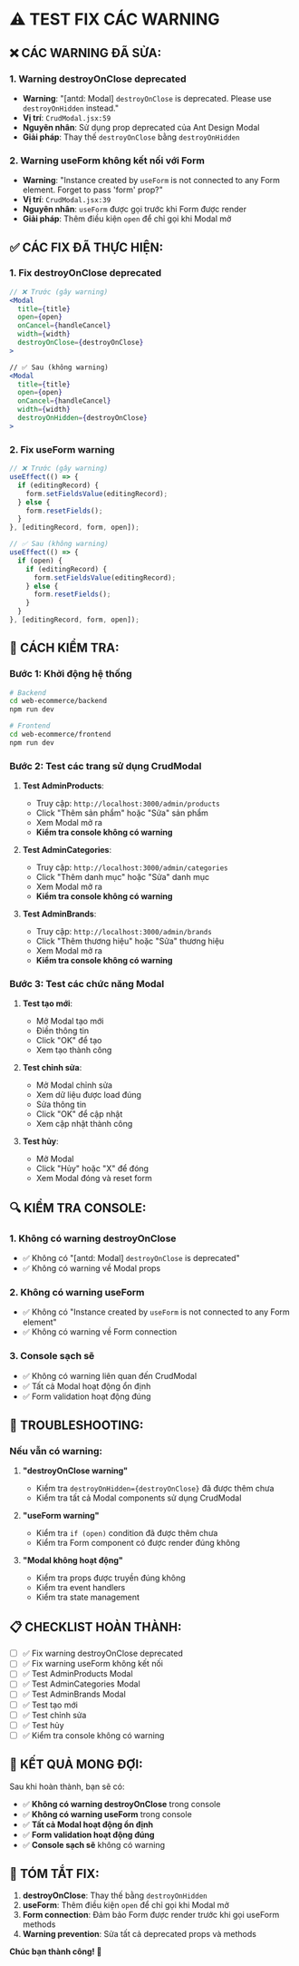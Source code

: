 # ⚠️ TEST FIX CÁC WARNING

## ❌ **CÁC WARNING ĐÃ SỬA:**

### **1. Warning destroyOnClose deprecated**
- **Warning**: "[antd: Modal] `destroyOnClose` is deprecated. Please use `destroyOnHidden` instead."
- **Vị trí**: `CrudModal.jsx:59`
- **Nguyên nhân**: Sử dụng prop deprecated của Ant Design Modal
- **Giải pháp**: Thay thế `destroyOnClose` bằng `destroyOnHidden`

### **2. Warning useForm không kết nối với Form**
- **Warning**: "Instance created by `useForm` is not connected to any Form element. Forget to pass 'form' prop?"
- **Vị trí**: `CrudModal.jsx:39`
- **Nguyên nhân**: `useForm` được gọi trước khi Form được render
- **Giải pháp**: Thêm điều kiện `open` để chỉ gọi khi Modal mở

## ✅ **CÁC FIX ĐÃ THỰC HIỆN:**

### **1. Fix destroyOnClose deprecated**
```jsx
// ❌ Trước (gây warning)
<Modal
  title={title}
  open={open}
  onCancel={handleCancel}
  width={width}
  destroyOnClose={destroyOnClose}
>

// ✅ Sau (không warning)
<Modal
  title={title}
  open={open}
  onCancel={handleCancel}
  width={width}
  destroyOnHidden={destroyOnClose}
>
```

### **2. Fix useForm warning**
```jsx
// ❌ Trước (gây warning)
useEffect(() => {
  if (editingRecord) {
    form.setFieldsValue(editingRecord);
  } else {
    form.resetFields();
  }
}, [editingRecord, form, open]);

// ✅ Sau (không warning)
useEffect(() => {
  if (open) {
    if (editingRecord) {
      form.setFieldsValue(editingRecord);
    } else {
      form.resetFields();
    }
  }
}, [editingRecord, form, open]);
```

## 🚀 **CÁCH KIỂM TRA:**

### **Bước 1: Khởi động hệ thống**
```bash
# Backend
cd web-ecommerce/backend
npm run dev

# Frontend
cd web-ecommerce/frontend
npm run dev
```

### **Bước 2: Test các trang sử dụng CrudModal**
1. **Test AdminProducts**:
   - Truy cập: `http://localhost:3000/admin/products`
   - Click "Thêm sản phẩm" hoặc "Sửa" sản phẩm
   - Xem Modal mở ra
   - **Kiểm tra console không có warning**

2. **Test AdminCategories**:
   - Truy cập: `http://localhost:3000/admin/categories`
   - Click "Thêm danh mục" hoặc "Sửa" danh mục
   - Xem Modal mở ra
   - **Kiểm tra console không có warning**

3. **Test AdminBrands**:
   - Truy cập: `http://localhost:3000/admin/brands`
   - Click "Thêm thương hiệu" hoặc "Sửa" thương hiệu
   - Xem Modal mở ra
   - **Kiểm tra console không có warning**

### **Bước 3: Test các chức năng Modal**
1. **Test tạo mới**:
   - Mở Modal tạo mới
   - Điền thông tin
   - Click "OK" để tạo
   - Xem tạo thành công

2. **Test chỉnh sửa**:
   - Mở Modal chỉnh sửa
   - Xem dữ liệu được load đúng
   - Sửa thông tin
   - Click "OK" để cập nhật
   - Xem cập nhật thành công

3. **Test hủy**:
   - Mở Modal
   - Click "Hủy" hoặc "X" để đóng
   - Xem Modal đóng và reset form

## 🔍 **KIỂM TRA CONSOLE:**

### **1. Không có warning destroyOnClose**
- ✅ Không có "[antd: Modal] `destroyOnClose` is deprecated"
- ✅ Không có warning về Modal props

### **2. Không có warning useForm**
- ✅ Không có "Instance created by `useForm` is not connected to any Form element"
- ✅ Không có warning về Form connection

### **3. Console sạch sẽ**
- ✅ Không có warning liên quan đến CrudModal
- ✅ Tất cả Modal hoạt động ổn định
- ✅ Form validation hoạt động đúng

## 🐛 **TROUBLESHOOTING:**

### **Nếu vẫn có warning:**

1. **"destroyOnClose warning"**
   - Kiểm tra `destroyOnHidden={destroyOnClose}` đã được thêm chưa
   - Kiểm tra tất cả Modal components sử dụng CrudModal

2. **"useForm warning"**
   - Kiểm tra `if (open)` condition đã được thêm chưa
   - Kiểm tra Form component có được render đúng không

3. **"Modal không hoạt động"**
   - Kiểm tra props được truyền đúng không
   - Kiểm tra event handlers
   - Kiểm tra state management

## 📋 **CHECKLIST HOÀN THÀNH:**

- [ ] ✅ Fix warning destroyOnClose deprecated
- [ ] ✅ Fix warning useForm không kết nối
- [ ] ✅ Test AdminProducts Modal
- [ ] ✅ Test AdminCategories Modal
- [ ] ✅ Test AdminBrands Modal
- [ ] ✅ Test tạo mới
- [ ] ✅ Test chỉnh sửa
- [ ] ✅ Test hủy
- [ ] ✅ Kiểm tra console không có warning

## 🎯 **KẾT QUẢ MONG ĐỢI:**

Sau khi hoàn thành, bạn sẽ có:
- ✅ **Không có warning destroyOnClose** trong console
- ✅ **Không có warning useForm** trong console
- ✅ **Tất cả Modal hoạt động ổn định**
- ✅ **Form validation hoạt động đúng**
- ✅ **Console sạch sẽ** không có warning

## 🎉 **TÓM TẮT FIX:**

1. **destroyOnClose**: Thay thế bằng `destroyOnHidden`
2. **useForm**: Thêm điều kiện `open` để chỉ gọi khi Modal mở
3. **Form connection**: Đảm bảo Form được render trước khi gọi useForm methods
4. **Warning prevention**: Sửa tất cả deprecated props và methods

**Chúc bạn thành công! 🎉**

